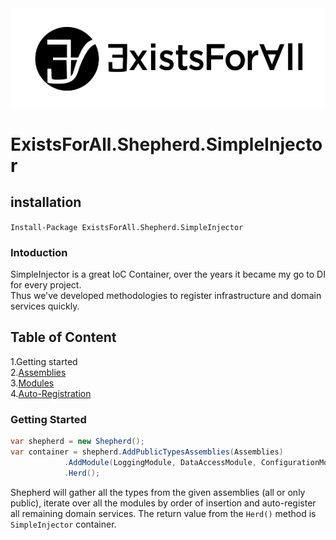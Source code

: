 <img src="https://raw.githubusercontent.com/existall/Shepherd/master/art/logo.png" alt="ExistsForAll">

# ExistsForAll.Shepherd.SimpleInjector

## installation
`Install-Package ExistsForAll.Shepherd.SimpleInjector`

### Intoduction
SimpleInjector is a great IoC Container, over the years it became my go to DI for every project.  
Thus we've developed methodologies to register infrastructure and domain services quickly.

## Table of Content
1.Getting started  
2.[Assemblies](https://raw.githubusercontent.com/existall/Shepherd/master/documents/Assemblies.md)  
3.[Modules]()  
4.[Auto-Registration]()
### Getting Started

```C#
var shepherd = new Shepherd();
var container = shepherd.AddPublicTypesAssemblies(Assemblies)
			.AddModule(LoggingModule, DataAccessModule, ConfigurationModule)
			.Herd();
```

Shepherd will gather all the types from the given assemblies (all or only public), iterate over all the modules by order of insertion and auto-register all remaining domain services. The return value from the `Herd()` method is `SimpleInjector` container.

